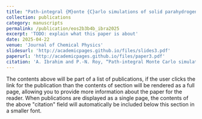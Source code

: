 ```yaml
---
title: "Path-integral {M}onte {C}arlo simulations of solid parahydrogen using two-body, three-body, and four-body \textit{ab initio} interaction potential energy surfaces"
collection: publications
category: manuscripts
permalink: /publication/eos2b3b4b_ibra2025
excerpt: 'TODO: explain what this paper is about'
date: 2025-04-22
venue: 'Journal of Chemical Physics'
slidesurl: 'http://academicpages.github.io/files/slides3.pdf'
paperurl: 'http://academicpages.github.io/files/paper3.pdf'
citation: 'A. Ibrahim and P.-N. Roy, “Path-integral Monte Carlo simulations of solid parahydrogen using two-body, three-body, and four-body ab initio interaction potential energy surfaces”, J. Chem. Phys. 162, 164503 (2025).'
---
```


The contents above will be part of a list of publications, if the user clicks the link for the publication than the contents of section will be rendered as a full page, allowing you to provide more information about the paper for the reader. When publications are displayed as a single page, the contents of the above "citation" field will automatically be included below this section in a smaller font.
